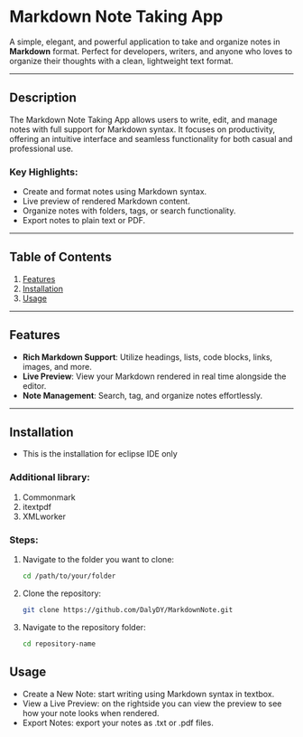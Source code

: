 # Markdown Note Taking App

A simple, elegant, and powerful application to take and organize notes in **Markdown** format. Perfect for developers, writers, and anyone who loves to organize their thoughts with a clean, lightweight text format.

---

## Description

The Markdown Note Taking App allows users to write, edit, and manage notes with full support for Markdown syntax. It focuses on productivity, offering an intuitive interface and seamless functionality for both casual and professional use.

### Key Highlights:
- Create and format notes using Markdown syntax.
- Live preview of rendered Markdown content.
- Organize notes with folders, tags, or search functionality.
- Export notes to plain text or PDF.


---

## Table of Contents
1. [Features](#features)
2. [Installation](#installation)
3. [Usage](#usage)

---

## Features

- **Rich Markdown Support**: Utilize headings, lists, code blocks, links, images, and more.
- **Live Preview**: View your Markdown rendered in real time alongside the editor.
- **Note Management**: Search, tag, and organize notes effortlessly.

---

## Installation
- This is the installation for eclipse IDE only
### Additional library:
1. Commonmark
2. itextpdf
3. XMLworker

### Steps:
1. Navigate to the folder you want to clone:
   ```bash
   cd /path/to/your/folder
2. Clone the repository:
   ```bash
   git clone https://github.com/DalyDY/MarkdownNote.git
3. Navigate to the repository folder:
   ```bash
   cd repository-name
## Usage
- Create a New Note: start writing using Markdown syntax in textbox.
- View a Live Preview: on the rightside you can view the preview to see how your note looks when rendered.
- Export Notes: export your notes as .txt or .pdf files.
   

